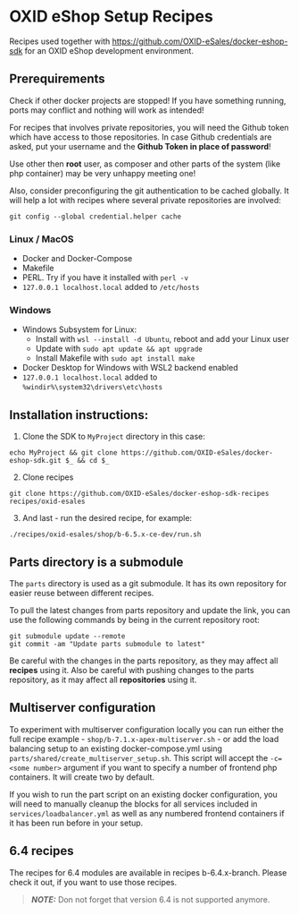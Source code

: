 # OXID eShop Setup Recipes

Recipes used together with https://github.com/OXID-eSales/docker-eshop-sdk for an OXID eShop development environment.

## Prerequirements

Check if other docker projects are stopped! If you have something running, ports may conflict and nothing will work as intended!

For recipes that involves private repositories, you will need the Github token which have access to those repositories.
In case Github credentials are asked, put your username and the **Github Token in place of password**!

Use other then **root** user, as composer and other parts of the system (like php container) may be very unhappy meeting one!

Also, consider preconfiguring the git authentication to be cached globally. It will help a lot with recipes where several private repositories are involved:
```
git config --global credential.helper cache
```

### Linux / MacOS

- Docker and Docker-Compose
- Makefile
- PERL. Try if you have it installed with `perl -v`
- `127.0.0.1 localhost.local` added to `/etc/hosts`

### Windows

- Windows Subsystem for Linux:
  - Install with `wsl --install -d Ubuntu`, reboot and add your Linux user
  - Update with `sudo apt update && apt upgrade`
  - Install Makefile with `sudo apt install make`
- Docker Desktop for Windows with WSL2 backend enabled
- `127.0.0.1 localhost.local` added to `%windir%\system32\drivers\etc\hosts`

## Installation instructions:

1. Clone the SDK to ``MyProject`` directory in this case:
```
echo MyProject && git clone https://github.com/OXID-eSales/docker-eshop-sdk.git $_ && cd $_
```

2. Clone recipes
```
git clone https://github.com/OXID-eSales/docker-eshop-sdk-recipes recipes/oxid-esales
```

3. And last - run the desired recipe, for example:
```
./recipes/oxid-esales/shop/b-6.5.x-ce-dev/run.sh
```

## Parts directory is a submodule

The ``parts`` directory is used as a git submodule. It has its own repository for easier reuse between
different recipes.

To pull the latest changes from parts repository and update the link, you can use the following commands by being in the current repository root:

```
git submodule update --remote
git commit -am "Update parts submodule to latest"
```

Be careful with the changes in the parts repository, as they may affect all **recipes** using it.
Also be careful with pushing changes to the parts repository, as it may affect all **repositories** using it.

## Multiserver configuration

To experiment with multiserver configuration locally you can run either the full recipe example - ``shop/b-7.1.x-apex-multiserver.sh`` - or add the load balancing setup to an existing docker-compose.yml using ``parts/shared/create_multiserver_setup.sh``. This script will accept the ``-c=<some number>`` argument if you want to specify a number of frontend php containers. It will create two by default.

If you wish to run the part script on an existing docker configuration, you will need to manually cleanup the blocks for all services included in ``services/loadbalancer.yml`` as well as any numbered frontend containers if it has been run before in your setup.

## 6.4 recipes

The recipes for 6.4 modules are available in recipes b-6.4.x-branch. Please check it out, if you want to use those
recipes.

> **_NOTE:_** Don not forget that version 6.4 is not supported anymore.

